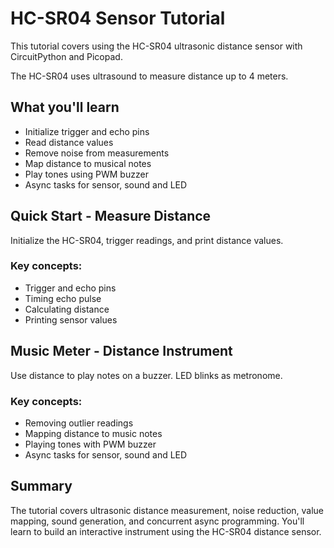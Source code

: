 # HC-SR04 Sensor Tutorial
This tutorial covers using the HC-SR04 ultrasonic distance sensor with CircuitPython and Picopad.

The HC-SR04 uses ultrasound to measure distance up to 4 meters.

## What you'll learn
- Initialize trigger and echo pins
- Read distance values
- Remove noise from measurements
- Map distance to musical notes
- Play tones using PWM buzzer
- Async tasks for sensor, sound and LED

## Quick Start - Measure Distance
Initialize the HC-SR04, trigger readings, and print distance values.

### Key concepts:
- Trigger and echo pins
- Timing echo pulse
- Calculating distance
- Printing sensor values

## Music Meter - Distance Instrument
Use distance to play notes on a buzzer. LED blinks as metronome.

### Key concepts:
- Removing outlier readings
- Mapping distance to music notes
- Playing tones with PWM buzzer
- Async tasks for sensor, sound and LED

## Summary
The tutorial covers ultrasonic distance measurement, noise reduction, value mapping, sound generation, and concurrent async programming. You'll learn to build an interactive instrument using the HC-SR04 distance sensor.
